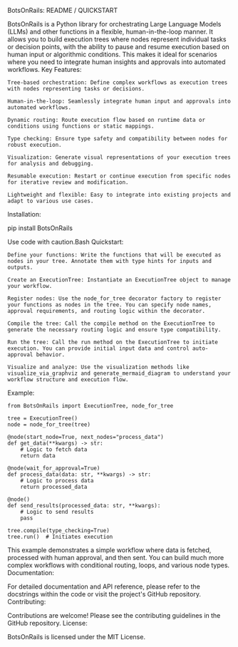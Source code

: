 BotsOnRails: README / QUICKSTART

BotsOnRails is a Python library for orchestrating Large Language Models (LLMs) and other functions in a flexible, human-in-the-loop manner. It allows you to build execution trees where nodes represent individual tasks or decision points, with the ability to pause and resume execution based on human input or algorithmic conditions. This makes it ideal for scenarios where you need to integrate human insights and approvals into automated workflows.
Key Features:

    Tree-based orchestration: Define complex workflows as execution trees with nodes representing tasks or decisions.

    Human-in-the-loop: Seamlessly integrate human input and approvals into automated workflows.

    Dynamic routing: Route execution flow based on runtime data or conditions using functions or static mappings.

    Type checking: Ensure type safety and compatibility between nodes for robust execution.

    Visualization: Generate visual representations of your execution trees for analysis and debugging.

    Resumable execution: Restart or continue execution from specific nodes for iterative review and modification.

    Lightweight and flexible: Easy to integrate into existing projects and adapt to various use cases.

Installation:

      
pip install BotsOnRails

    

Use code with caution.Bash
Quickstart:

    Define your functions: Write the functions that will be executed as nodes in your tree. Annotate them with type hints for inputs and outputs.

    Create an ExecutionTree: Instantiate an ExecutionTree object to manage your workflow.

    Register nodes: Use the node_for_tree decorator factory to register your functions as nodes in the tree. You can specify node names, approval requirements, and routing logic within the decorator.

    Compile the tree: Call the compile method on the ExecutionTree to generate the necessary routing logic and ensure type compatibility.

    Run the tree: Call the run method on the ExecutionTree to initiate execution. You can provide initial input data and control auto-approval behavior.

    Visualize and analyze: Use the visualization methods like visualize_via_graphviz and generate_mermaid_diagram to understand your workflow structure and execution flow.

Example:

```
from BotsOnRails import ExecutionTree, node_for_tree

tree = ExecutionTree()
node = node_for_tree(tree)

@node(start_node=True, next_nodes="process_data")
def get_data(**kwargs) -> str:
    # Logic to fetch data
    return data

@node(wait_for_approval=True)
def process_data(data: str, **kwargs) -> str:
    # Logic to process data
    return processed_data

@node()
def send_results(processed_data: str, **kwargs):
    # Logic to send results
    pass

tree.compile(type_checking=True)
tree.run()  # Initiates execution
```

This example demonstrates a simple workflow where data is fetched, processed with human approval, and then sent. You can build much more complex workflows with conditional routing, loops, and various node types.
Documentation:

For detailed documentation and API reference, please refer to the docstrings within the code or visit the project's GitHub repository.
Contributing:

Contributions are welcome! Please see the contributing guidelines in the GitHub repository.
License:

BotsOnRails is licensed under the MIT License.